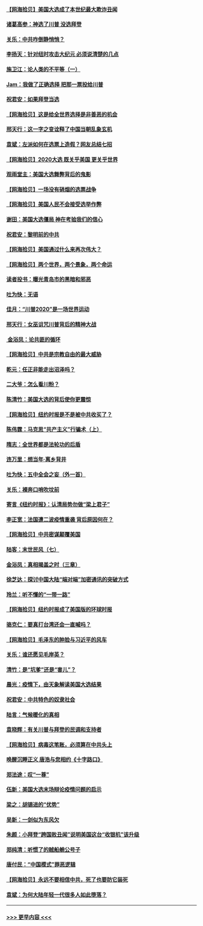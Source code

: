 #### [【网海拾贝】美国大选成了本世纪最大欺诈丑闻](../pages/nsc993/n12538029.md?t=11102302) 
#### [诸葛高参：神选了川普 没选拜登](../pages/nsc993/n12537664.md?t=11102302) 
#### [关乐：中共咋倒静悄悄？](../pages/nsc993/n12537615.md?t=11102302) 
#### [李扬天：针对纽时攻击大纪元 必须说清楚的几点](../pages/nsc993/n12536001.md?t=11102302) 
#### [施卫江：论人类的不平等（一）](../pages/nsc993/n12535700.md?t=11102302) 
#### [Jam：我做了正确选择 把那一票投给川普](../pages/nsc993/n12535743.md?t=11102302) 
#### [祝君安：如果拜登当选](../pages/nsc993/n12535726.md?t=11102302) 
#### [【网海拾贝】这是给全世界选择是非善恶的机会](../pages/nsc993/n12535061.md?t=11102302) 
#### [邢天行：这一字之变诠释了中国当朝乱象玄机](../pages/nsc993/n12533446.md?t=11102302) 
#### [袁斌：左派如何在选票上造假？网友总结七招](../pages/nsc993/n12533180.md?t=11102302) 
#### [【网海拾贝】2020大选 既关乎美国 更关乎世界](../pages/nsc993/n12533161.md?t=11102302) 
#### [观雨堂主：美国大选舞弊背后的鬼影](../pages/nsc993/n12533153.md?t=11102302) 
#### [【网海拾贝】一场没有硝烟的选票战争](../pages/nsc993/n12531883.md?t=11102302) 
#### [【网海拾贝】美国人民不会接受选举作弊](../pages/nsc993/n12528850.md?t=11102302) 
#### [谢田：美国大选僵局 神在考验我们的信心](../pages/nsc993/n12527932.md?t=11102302) 
#### [祝君安：黎明前的中共](../pages/nsc993/n12524071.md?t=11102302) 
#### [【网海拾贝】美国通过什么来再次伟大？](../pages/nsc993/n12523844.md?t=11102302) 
#### [【网海拾贝】两个世界，两个景象，两个命运](../pages/nsc993/n12521419.md?t=11102302) 
#### [读者投书：曝光青岛市的黑暗和邪恶](../pages/nsc993/n12520988.md?t=11102302) 
#### [吐为快：无语](../pages/nsc993/n12518588.md?t=11102302) 
#### [佳月：“川普2020”是一场世界运动](../pages/nsc993/n12518581.md?t=11102302) 
#### [邢天行：女巫诅咒川普背后的精神大战](../pages/nsc993/n12517257.md?t=11102302) 
#### [ 金浴凤：论共匪的循环](../pages/nsc993/n12517133.md?t=11102302) 
#### [【网海拾贝】中共是宗教自由的最大威胁](../pages/nsc993/n12516879.md?t=11102302) 
#### [乾元：任正非能走出沼泽吗？](../pages/nsc993/n12515831.md?t=11102302) 
#### [二大爷：怎么看川粉？](../pages/nsc993/n12515820.md?t=11102302) 
#### [陈清竹：美国大选的背后使你更震惊](../pages/nsc993/n12515589.md?t=11102302) 
#### [【网海拾贝】纽约时报是不是被中共收买了？](../pages/nsc993/n12515122.md?t=11102302) 
#### [陈伟霆：马克思“共产主义”行骗术（上）](../pages/nsc993/n12510217.md?t=11102302) 
#### [隋志：全世界都是法轮功的后盾](../pages/nsc993/n12510636.md?t=11102302) 
#### [连万里：想当年‧离乡背井](../pages/nsc993/n12510623.md?t=11102302) 
#### [吐为快：五中全会之妄（外一首）](../pages/nsc993/n12510470.md?t=11102302) 
#### [关乐：裸奔口哨吹坟前](../pages/nsc993/n12510403.md?t=11102302) 
#### [寄言《纽约时报》：认清局势勿做“梁上君子”](../pages/nsc993/n12510042.md?t=11102302) 
#### [李正宽：法国遭二波疫情重袭 背后原因何在？](../pages/nsc993/n12509971.md?t=11102302) 
#### [【网海拾贝】中共密谋颠覆美国](../pages/nsc993/n12509816.md?t=11102302) 
#### [陆客：末世民风（七）](../pages/nsc993/n12507822.md?t=11102302) 
#### [金浴凤：真相揭盖之时（三章）](../pages/nsc993/n12507804.md?t=11102302) 
#### [徐芝达：探讨中国大陆“端对端”加密通讯的突破方式](../pages/nsc993/n12507682.md?t=11102302) 
#### [玲兰：听不懂的“一带一路”](../pages/nsc993/n12507669.md?t=11102302) 
#### [【网海拾贝】纽约时报成了美国版的环球时报](../pages/nsc993/n12507053.md?t=11102302) 
#### [骆克仁：要真打台湾还会一直喊吗？](../pages/nsc993/n12506843.md?t=11102302) 
#### [【网海拾贝】毛泽东的肿脸与习近平的风车](../pages/nsc993/n12504537.md?t=11102302) 
#### [关乐：谁还愿见毛岸英？](../pages/nsc993/n12503866.md?t=11102302) 
#### [清竹：是“坑爹”还是“害儿”？](../pages/nsc993/n12503034.md?t=11102302) 
#### [晨光：疫情下，由天象解读美国大选结果](../pages/nsc993/n12502536.md?t=11102302) 
#### [祝君安：中共特色的奴隶社会](../pages/nsc993/n12501529.md?t=11102302) 
#### [陆言：气候暖化的真相](../pages/nsc993/n12501183.md?t=11102302) 
#### [袁晓辉：有关川普与拜登的民调和支持者](../pages/nsc993/n12500433.md?t=11102302) 
#### [【网海拾贝】病毒这笔账，必须算在中共头上](../pages/nsc993/n12500320.md?t=11102302) 
#### [唤醒沉睡正义 唐浩与您相约《十字路口》](../pages/nsc993/n12497980.md?t=11102302) 
#### [郑法途：叹“一尊”](../pages/nsc993/n12498837.md?t=11102302) 
#### [伍新：美国大选末场辩论疫情问题的启示](../pages/nsc993/n12498829.md?t=11102302) 
#### [梁之：胡锡进的“优势”](../pages/nsc993/n12498780.md?t=11102302) 
#### [吴新：一剑似为东风欠](../pages/nsc993/n12498772.md?t=11102302) 
#### [朱颜：小拜登“跨国败丑闻”说明美国这台“收银机”该升级](../pages/nsc993/n12498731.md?t=11102302) 
#### [郑纯清：听惯了的贼船艄公号子](../pages/nsc993/n12498721.md?t=11102302) 
#### [唐付民：“中国模式”罪恶逻辑](../pages/nsc993/n12498310.md?t=11102302) 
#### [【网海拾贝】永远不要相信中共，死了也要防它装死](../pages/nsc993/n12498162.md?t=11102302) 
#### [袁斌：为何大陆年轻一代很多人如此堕落？](../pages/nsc993/n12495696.md?t=11102302) 

----
#### [ >>> 更早内容 <<< ](../indexes/nsc993-earlier.md)
